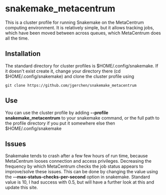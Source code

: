 # snakemake_metacentrum

This is a cluster profile for running Snakemake on the MetaCentrum computing environment. It is relatively simple, but it allows tracking jobs, which have been moved between across queues, which MetaCentrum does all the time.

## Installation

The standard directory for cluster profiles is $HOME/.config/snakemake. If it doesn't exist create it, change your directory there (cd $HOME/.config/snakemake) and clone the cluster profile using 
```
git clone https://github.com/jgerchen/snakemake_metacentrum
```

## Use

You can use the cluster profile by adding **--profile snakemake_metacentrum** to your snakemake command, or the full path to the profile directory if you put it somewhere else then $HOME/.config/snakemake

## Issues

Snakemake tends to crash after a few few hours of run time, because MetaCentrum looses connection and access privileges. Decreasing the frequency by which MetaCentrum checks the job status appears to improve/solve these issues. This can be done by changing the value using the **--max-status-checks-per-second** option in snakemake. Standard value is 10, I had success with 0.5, but will have a further look at this and update this site.
